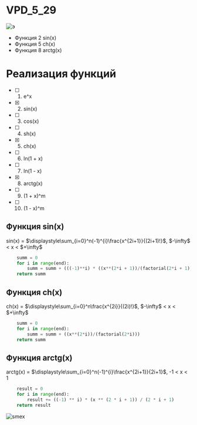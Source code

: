 # VPD_5_29

![э](https://psv4.userapi.com/s/v1/d/__GfMLJOQLVr1hvHY-jaXBtcfa-qHVsru0P685odvCJ0nAvJ5S68yJYHQ9418J6VGrtIvUR2DIPF62iG9C1cVpAIrc_c0xXVtHiBmcmrU_xzDPE_-bAdmA/ba9a1041-aedf-4322-b8bf-39c3c46a9e7e.jpg)

- Функция 2 sin(x)
- Функция 5 ch(x)
- Функция 8 arctg(x) 

# Реализация функций

- [ ] 1. e^x
- [x] 2. sin(x)
- [ ] 3. cos(x)
- [ ] 4. sh(x)
- [x] 5. ch(x)
- [ ] 6. ln(1 + x)
- [ ] 7. ln(1 - x)
- [x] 8. arctg(x)
- [ ] 9. (1 + x)^m
- [ ] 10. (1 - x)^m

## Функция sin(x)

sin(x) = $\displaystyle\sum_{i=0}^n\(-1)^{i}\frac{x^{2i+1}}{(2i+1)!}\$,   $-\infty\$ < x < $+\infty\$

``` python
    summ = 0
    for i in range(end):
        summ = summ + (((-1)**i) * ((x**(2*i + 1))/(factorial(2*i + 1))))
    return summ
```

## Функция ch(x)

ch(x) = $\displaystyle\sum_{i=0}^n\frac{x^{2i}}{(2i)!}\$,   $-\infty\$ < x < $+\infty\$

``` python
    summ = 0
    for i in range(end):
        summ = summ + ((x**(2*i))/(factorial(2*i)))
    return summ
```

## Функция arctg(x)

arctg(x) = $\displaystyle\sum_{i=0}^n\(-1)^{i}\frac{x^{2i+1}}{2i+1}\$,   -1 < x < 1

``` python
    result = 0
    for i in range(end):
        result += ((-1) ** i) * (x ** (2 * i + 1)) / (2 * i + 1)
    return result
```

![smex](https://sun9-21.userapi.com/impg/0I6dJOR3TLsBhPP0NKUUis7nFM2DqN1CFzJjmA/_-cz5X9pqNc.jpg?size=735x716&quality=95&sign=82246d7f06b2963f10ddf510ed58e360&type=album)
